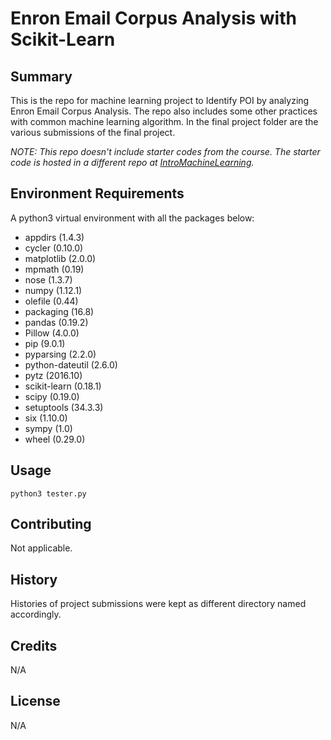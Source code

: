 # Enron Email Corpus Analysis with Scikit-Learn

## Summary

This is the repo for machine learning project to Identify POI by analyzing Enron Email Corpus Analysis.  The repo also includes some other practices with common machine learning algorithm.  In the final project folder are the various submissions of the final project.  

_NOTE: This repo doesn't include starter codes from the course.  The starter code is hosted in a different repo at [IntroMachineLearning](https://github.com/chowy1026/IntroMachineLearning)._


## Environment Requirements

A python3 virtual environment with all the packages below:
- appdirs (1.4.3)
- cycler (0.10.0)
- matplotlib (2.0.0)
- mpmath (0.19)
- nose (1.3.7)
- numpy (1.12.1)
- olefile (0.44)
- packaging (16.8)
- pandas (0.19.2)
- Pillow (4.0.0)
- pip (9.0.1)
- pyparsing (2.2.0)
- python-dateutil (2.6.0)
- pytz (2016.10)
- scikit-learn (0.18.1)
- scipy (0.19.0)
- setuptools (34.3.3)
- six (1.10.0)
- sympy (1.0)
- wheel (0.29.0)


## Usage

`python3 tester.py`

## Contributing

Not applicable.

## History

Histories of project submissions were kept as different directory named accordingly.  

## Credits

N/A

## License

N/A
